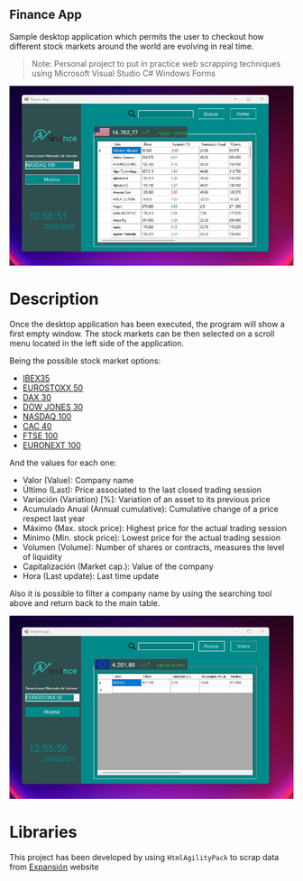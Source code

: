 ## Finance App

Sample desktop application which permits the user to checkout how different stock markets around the world are evolving in real time.

> Note: Personal project to put in practice web scrapping techniques using Microsoft Visual Studio C# Windows Forms

<p align="center">
  <picture>
    <source media="(prefers-color-scheme: dark)" srcset="./documentation_images/Stock_market2.jpg">
    <img src="./documentation_images/Stock_market2.jpg">
  </picture>
</p>

# Description

Once the desktop application has been executed, the program will show a first empty window. The stock markets 
can be then selected on a scroll menu located in the left side of the application.

Being the possible stock market options:

- [IBEX35](https://en.wikipedia.org/wiki/IBEX_35)
- [EUROSTOXX 50](https://en.wikipedia.org/wiki/EURO_STOXX_50)
- [DAX 30](https://en.wikipedia.org/wiki/DAX)
- [DOW JONES 30](https://en.wikipedia.org/wiki/Dow_Jones_Industrial_Average)
- [NASDAQ 100](https://en.wikipedia.org/wiki/Nasdaq)
- [CAC 40](https://en.wikipedia.org/wiki/CAC_40)
- [FTSE 100](https://en.wikipedia.org/wiki/FTSE_100_Index)
- [EURONEXT 100](https://en.wikipedia.org/wiki/Euronext_100)

And the values for each one:

- Valor (Value): Company name 
- Último (Last): Price associated to the last closed trading session
- Variación (Variation) [%]: Variation of an asset to its previous price
- Acumulado Anual (Annual cumulative): Cumulative change of a price respect last year
- Máximo (Max. stock price): Highest price for the actual trading session
- Mínimo (Mín. stock price): Lowest price for the actual trading session
- Volumen (Volume): Number of shares or contracts, measures the level of liquidity
- Capitalización (Market cap.): Value of the company
- Hora (Last update): Last time update

Also it is possible to filter a company name by using the searching tool above and return back to the main table.

<p align="center">
  <picture>
    <source media="(prefers-color-scheme: dark)" srcset="./documentation_images/Search.jpg">
    <img src="./documentation_images/Search.jpg">
  </picture>
</p>

# Libraries

This project has been developed by using ```HtmlAgilityPack``` to scrap data from [Expansión](https://www.expansion.com/mercados.html) website

